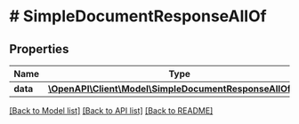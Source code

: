 # # SimpleDocumentResponseAllOf

## Properties

Name | Type | Description | Notes
------------ | ------------- | ------------- | -------------
**data** | [**\OpenAPI\Client\Model\SimpleDocumentResponseAllOfData**](SimpleDocumentResponseAllOfData.md) |  | [optional] 

[[Back to Model list]](../../README.md#documentation-for-models) [[Back to API list]](../../README.md#documentation-for-api-endpoints) [[Back to README]](../../README.md)


